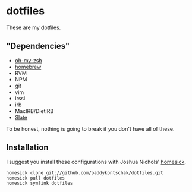 dotfiles
===

These are my dotfiles.

"Dependencies"
---

* [oh-my-zsh](https://github.com/robbyrussell/oh-my-zsh)
* [homebrew](https://github.com/mxcl/homebrew)
* RVM
* NPM
* git
* vim
* irssi
* irb
* MacIRB/DietIRB
* [Slate](https://github.com/jigish/slate)

To be honest, nothing is going to break if you don't have all of these.

Installation
---

I suggest you install these configurations with Joshua Nichols' [homesick](https://github.com/technicalpickles/homesick).

    homesick clone git://github.com/paddykontschak/dotfiles.git
    homesick pull dotfiles
    homesick symlink dotfiles
